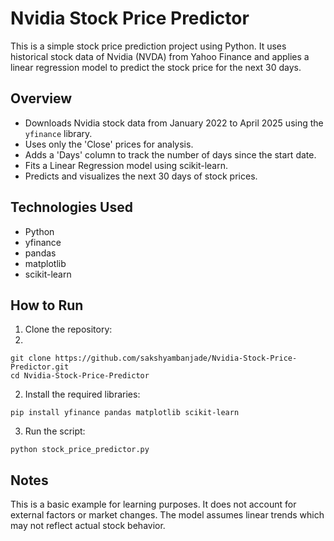 # Nvidia Stock Price Predictor

This is a simple stock price prediction project using Python. It uses historical stock data of Nvidia (NVDA) from Yahoo Finance and applies a linear regression model to predict the stock price for the next 30 days.

## Overview

- Downloads Nvidia stock data from January 2022 to April 2025 using the `yfinance` library.
- Uses only the 'Close' prices for analysis.
- Adds a 'Days' column to track the number of days since the start date.
- Fits a Linear Regression model using scikit-learn.
- Predicts and visualizes the next 30 days of stock prices.

## Technologies Used

- Python
- yfinance
- pandas
- matplotlib
- scikit-learn

## How to Run

1. Clone the repository:
2. 
```
git clone https://github.com/sakshyambanjade/Nvidia-Stock-Price-Predictor.git 
cd Nvidia-Stock-Price-Predictor

```

2. Install the required libraries:
```
pip install yfinance pandas matplotlib scikit-learn

```

3. Run the script:
```
python stock_price_predictor.py

```

## Notes

This is a basic example for learning purposes. It does not account for external factors or market changes. The model assumes linear trends which may not reflect actual stock behavior.
